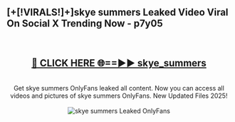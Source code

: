 <h2>[+[!VIRALS!]+]skye summers Leaked Video Viral On Social X Trending Now - p7y05</h2>
<br>
<div align="center">
<h2><a href="https://libra.edu.pl?skye_summers" rel="nofollow">🔴 CLICK HERE 🌐==►► skye_summers</a></h2>
<br>
Get skye summers OnlyFans leaked all content. Now you can access all videos and pictures of skye summers OnlyFans. New Updated Files 2025!
<br>
<br>
<a href="https://libra.edu.pl?skye_summers" rel="nofollow" data-target="animated-image.originalLink"><img src="https://i.ibb.co.com/WyWwxjT/player-gif2.gif" alt="skye summers Leaked OnlyFans" style="max-width: 100%; display: inline-block;" data-target="animated-image.originalImage"></a>
</div>
<br>